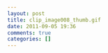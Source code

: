 ```yaml
---
layout: post
title: clip_image008_thumb.gif
date: 2011-09-05 19:36
comments: true
categories: []
---
```


